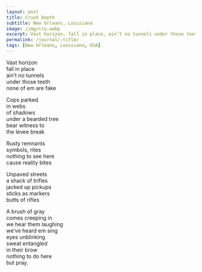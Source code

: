 ```yaml
---
layout: post
title: Crush Depth
subtitle: New Orleans, Louisiana
image: /img/cru.webp
excerpt: Vast horizon, fall in place, ain’t no tunnels under those teeth, none of em are fake ...
permalink: /journal/:title/
tags: [New Orleans, Louisiana, USA]
---
```


Vast horizon  
fall in place  
ain’t no tunnels  
under those teeth  
none of em are fake

Cops parked  
in webs  
of shadows  
under a bearded tree  
bear witness to  
the levee break

Rusty remnants  
symbols, rites  
nothing to see here  
cause reality bites

Unpaved streets  
a shack of trifles  
jacked up pickups  
sticks as markers  
butts of rifles

A brush of gray  
comes creeping in  
we hear them laughing  
we’ve heard em sing  
eyes unblinking  
sweat entangled  
in their brow  
nothing to do here  
but pray.